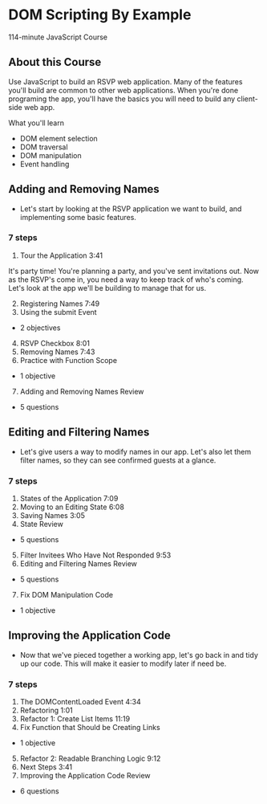 # DOM Scripting By Example
114-minute JavaScript Course

## About this Course

Use JavaScript to build an RSVP web application. Many of the features you'll build are common to other web applications. When you're done programing the app, you'll have the basics you will need to build any client-side web app.

What you'll learn
* DOM element selection
* DOM traversal
* DOM manipulation
* Event handling

## Adding and Removing Names
* Let's start by looking at the RSVP application we want to build, and implementing some basic features.

### 7 steps
1. Tour the Application 3:41

It's party time! You're planning a party, and you've sent invitations out. Now as the RSVP's come in, you need a way to keep track of who's coming. Let's look at the app we'll be building to manage that for us.

2. Registering Names 7:49
3. Using the submit Event
* 2 objectives
4. RSVP Checkbox 8:01
5. Removing Names 7:43
6. Practice with Function Scope
* 1 objective
7. Adding and Removing Names Review
* 5 questions

## Editing and Filtering Names
* Let's give users a way to modify names in our app. Let's also let them filter names, so they can see confirmed guests at a glance.

### 7 steps
1. States of the Application 7:09
2. Moving to an Editing State 6:08
3. Saving Names 3:05
4. State Review
* 5 questions
5. Filter Invitees Who Have Not Responded 9:53
6. Editing and Filtering Names Review
* 5 questions
7. Fix DOM Manipulation Code
* 1 objective

## Improving the Application Code
* Now that we've pieced together a working app, let's go back in and tidy up our code. This will make it easier to modify later if need be.

### 7 steps
1. The DOMContentLoaded Event 4:34
2. Refactoring 1:01
3. Refactor 1: Create List Items 11:19
4. Fix Function that Should be Creating Links
* 1 objective
5. Refactor 2: Readable Branching Logic 9:12
6. Next Steps 3:41
7. Improving the Application Code Review
* 6 questions
